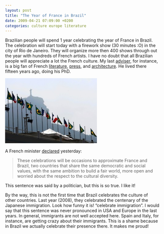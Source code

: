 ```yaml
---
layout: post
title: "The Year of France in Brazil"
date: 2009-04-21 07:09:00 +0200
categories: culture europe literature
---
```


Brazilian people will spend 1 year celebrating the year of France in Brazil. The celebration will start today with a firework show (30 minutes :O) in the city of Rio de Janeiro. They will organize more then 400 shows through out the year with hundreds of French artists. I have no doubt that all Brazilian people will appreciate a lot the French culture. My last [adviser](http://vfurtado.blogspot.com/), for instance, is a big fan of French [literature](http://vfurtado.blogspot.com/2008/03/o-inferno-da-biblioteca-franois.html), [press](http://vfurtado.blogspot.com/2009/04/le-foot-transparent.html), and [architecture](http://vfurtado.blogspot.com/2008/03/memria-fotogrfica-da-europa.html). He lived there fifteen years ago, doing his PhD.

![year-france-brazil-300x213.jpg](/images/posts/year-france-brazil-300x213.jpg)

A French minister [declared](http://g1.globo.com/Noticias/Mundo/0,,MUL1091757-5602,00-ANO+DA+FRANCA+NO+BRASIL+APROXIMARA+MAIS+OS+PAISES+DIZ+GOVERNO+FRANCES.html) yesterday:

> These celebrations will be occasions to approximate France and Brazil, two countries that share the same democratic and social values, with the same ambition to build a fair world, more open and worried about the respect to the cultural diversity.

This sentence was said by a politician, but this is so true. I like it!

By the way, this is not the first time that Brazil celebrates the culture of other countries. Last year (2008), they celebrated the centenary of the Japanese immigration. Look how funny it is! “celebrate immigration”. I would say that this sentence was never pronounced in USA and Europe in the last years. In general, immigrants are not well accepted here. Spain and Italy, for instance, are getting crazy about their immigrants. This is a shame because in Brazil we actually celebrate their presence there. It makes me proud!
